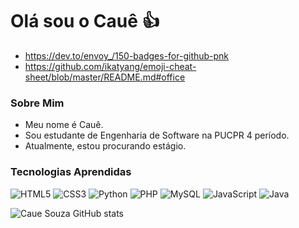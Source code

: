 # Olá sou o Cauê 👍
- https://dev.to/envoy_/150-badges-for-github-pnk
- https://github.com/ikatyang/emoji-cheat-sheet/blob/master/README.md#office

### Sobre Mim
- Meu nome é Cauê.
- Sou estudante de Engenharia de Software na PUCPR 4 período.
- Atualmente, estou procurando estágio.


### Tecnologias Aprendidas
![HTML5](https://img.shields.io/badge/HTML5-E34F26?style=for-the-badge&logo=html5&logoColor=white)
![CSS3](https://img.shields.io/badge/CSS3-1572B6?style=for-the-badge&logo=css3&logoColor=white)
![Python](https://img.shields.io/badge/Python-14354C?style=for-the-badge&logo=python&logoColor=white)
![PHP](https://img.shields.io/badge/PHP-777BB4?style=for-the-badge&logo=php&logoColor=white)
![MySQL](https://img.shields.io/badge/SQL-00000F?style=for-the-badge&logo=mysql&logoColor=white)
![JavaScript](https://img.shields.io/badge/JavaScript-F7DF1E?style=for-the-badge&logo=javascript&logoColor=black)
![Java](https://img.shields.io/badge/Java-ED8B00?style=for-the-badge&logo=openjdk&logoColor=white)


![Caue Souza GitHub stats](https://github-readme-stats.vercel.app/api?username=cauekssouza&show_icons=true&theme=radical)



